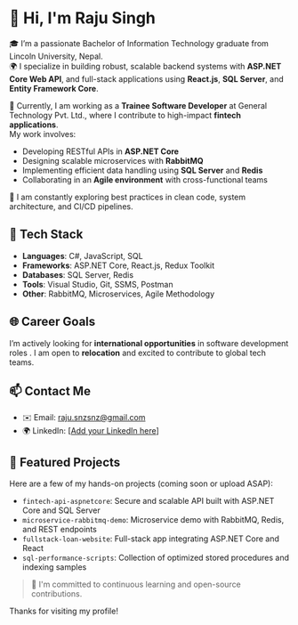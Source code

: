 # 👋 Hi, I'm Raju Singh

🎓 I’m a passionate Bachelor of Information Technology graduate from Lincoln University, Nepal.  
🌍 I specialize in building robust, scalable backend systems with **ASP.NET Core Web API**, and full-stack applications using **React.js**, **SQL Server**, and **Entity Framework Core**.

💼 Currently, I am working as a **Trainee Software Developer** at General Technology Pvt. Ltd., where I contribute to high-impact **fintech applications**.  
My work involves:
- Developing RESTful APIs in **ASP.NET Core**
- Designing scalable microservices with **RabbitMQ**
- Implementing efficient data handling using **SQL Server** and **Redis**
- Collaborating in an **Agile environment** with cross-functional teams

🧠 I am constantly exploring best practices in clean code, system architecture, and CI/CD pipelines.

## 🚀 Tech Stack

- **Languages**: C#, JavaScript, SQL  
- **Frameworks**: ASP.NET Core, React.js, Redux Toolkit  
- **Databases**: SQL Server, Redis  
- **Tools**: Visual Studio, Git, SSMS, Postman  
- **Other**: RabbitMQ, Microservices, Agile Methodology

## 🌐 Career Goals

I’m actively looking for **international opportunities** in software development roles . I am open to **relocation** and excited to contribute to global tech teams.

## 📫 Contact Me

- ✉️ Email: [raju.snzsnz@gmail.com](mailto:raju.snzsnz@gmail.com)  
- 🌍 LinkedIn: [[Add your LinkedIn here](https://www.linkedin.com/in/raju-singh-3718982a1)]  

## 📌 Featured Projects

Here are a few of my hands-on projects (coming soon or upload ASAP):
- `fintech-api-aspnetcore`: Secure and scalable API built with ASP.NET Core and SQL Server
- `microservice-rabbitmq-demo`: Microservice demo with RabbitMQ, Redis, and REST endpoints
- `fullstack-loan-website`: Full-stack app integrating ASP.NET Core and React
- `sql-performance-scripts`: Collection of optimized stored procedures and indexing samples

> 🌱 I'm committed to continuous learning and open-source contributions.

Thanks for visiting my profile!
